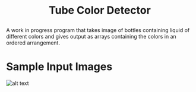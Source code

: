 <div>
    <h1 align="center">Tube Color Detector<p align="center" dir="auto"></p></h1>
<div>

A work in progress program that takes image of bottles containing liquid of different colors and gives output as arrays containing the colors in an ordered arrangement.

# Sample Input Images

![alt text](https://github.com/[jack-thesparrow]/[tube-color-detect]/blob/[main]/bottles.jpg?raw=true)

